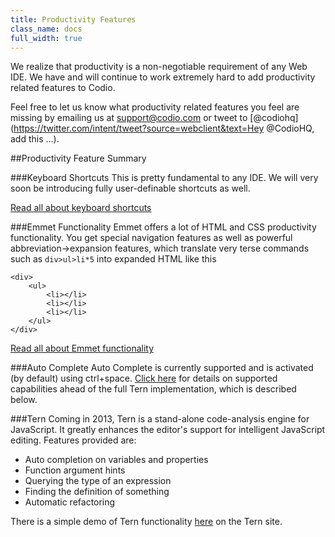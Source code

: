 ```yaml
---
title: Productivity Features
class_name: docs
full_width: true
---
```


We realize that productivity is a non-negotiable requirement of any Web IDE. We have and will continue to work extremely hard to add productivity related features to Codio. 

Feel free to let us know what productivity related features you feel are missing by emailing us at support@codio.com or tweet to [@codiohq](https://twitter.com/intent/tweet?source=webclient&text=Hey @CodioHQ, add this ...).

##Productivity Feature Summary

###Keyboard Shortcuts
This is pretty fundamental to any IDE. We will very soon be introducing fully user-definable shortcuts as well.

[Read all about keyboard shortcuts](/docs/ide/code-editor/kb-shortcuts/)

###Emmet Functionality
Emmet offers a lot of HTML and CSS productivity functionality. You get special navigation features as well as powerful abbreviation->expansion features, which translate very terse commands such as `div>ul>li*5` into expanded HTML like this

	<div>
	    <ul>
	        <li></li>
	        <li></li>
	        <li></li>
	    </ul>
	</div>

[Read all about Emmet functionality](/docs/emmet)


###Auto Complete
Auto Complete is currently supported and is activated (by default) using ctrl+space. [Click here](/docs/autocomplete) for details on supported capabilities ahead of the full Tern implementation, which is described below.


###Tern
Coming in 2013, Tern is a stand-alone code-analysis engine for JavaScript. It greatly enhances the editor's support for intelligent JavaScript editing. Features provided are:

- Auto completion on variables and properties
- Function argument hints
- Querying the type of an expression
- Finding the definition of something
- Automatic refactoring

There is a simple demo of Tern functionality [here](http://ternjs.net/doc/demo.html) on the Tern site.
